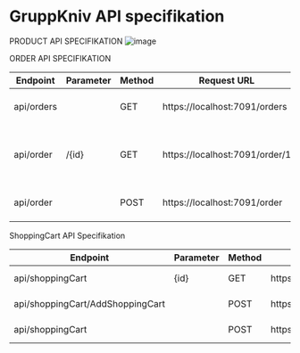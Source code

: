 # GruppKniv API specifikation

PRODUCT API SPECIFIKATION
![image](https://user-images.githubusercontent.com/75206855/207325593-0f1c6bd5-a868-4eb5-80f8-892e4248c95a.png)




ORDER API SPECIFIKATION

| Endpoint    | Parameter   | Method       | Request URL                     | Result                       |  
| ----------- | ----------- | ------------ | ------------------------------- | ---------------------------- | 
| api/orders  |             | GET          | https://localhost:7091/orders   | Returns all orders           | 
| api/order   | /{id}       | GET          | https://localhost:7091/order/1  | Returns the order with id 1  |
| api/order   |             | POST         | https://localhost:7091/order    | Creates a new order          |            


ShoppingCart API Specifikation

| Endpoint                          | Parameter   | Method       | Request URL                                               | Result                       |  
| --------------------------------- | ----------- | ------------ | --------------------------------------------------------- | ---------------------------- | 
| api/shoppingCart                  |    {id}     | GET          | https://localhost:7282/api/shoppingCart/{id}              | Returns a shoppingCart       | 
| api/shoppingCart/AddShoppingCart  |             | POST         | https://localhost:7282/api/shoppingCart/AddShoppingCart   | Create a shoppingCart        |
| api/shoppingCart                  |             | POST         | https://localhost:7282/api/shoppingCart/UpdateShoppingCart| Update a shoppingCart        |  

